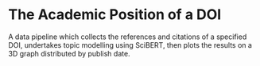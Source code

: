 # The Academic Position of a DOI
A data pipeline which collects the references and citations of a specified DOI, undertakes topic modelling using SciBERT, then plots the results on a 3D graph distributed by publish date.
